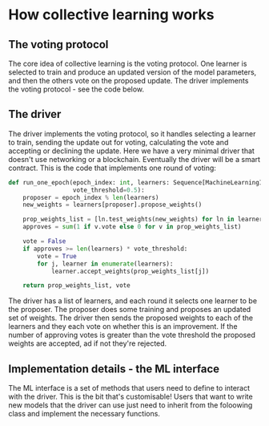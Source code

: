 # How collective learning works

## The voting protocol
The core idea of collective learning is the voting protocol. One learner is selected to train and produce an updated version of the model parameters,
and then the others vote on the proposed update. The driver implements the voting protocol - see the code below.

## The driver
The driver implements the voting protocol, so it handles selecting a learner to train, 
sending the update out for voting, calculating the vote and accepting or declining the update. 
Here we have a very minimal driver that doesn't use networking or a blockchain. Eventually the driver will be a smart contract. 
This is the code that implements one round of voting:

```python
def run_one_epoch(epoch_index: int, learners: Sequence[MachineLearningInterface],
                  vote_threshold=0.5):
    proposer = epoch_index % len(learners)
    new_weights = learners[proposer].propose_weights()

    prop_weights_list = [ln.test_weights(new_weights) for ln in learners]
    approves = sum(1 if v.vote else 0 for v in prop_weights_list)

    vote = False
    if approves >= len(learners) * vote_threshold:
        vote = True
        for j, learner in enumerate(learners):
            learner.accept_weights(prop_weights_list[j])

    return prop_weights_list, vote
```
The driver has a list of learners, and each round it selects one learner to be the proposer.
The proposer does some training and proposes an updated set of weights.
The driver then sends the proposed weights to each of the learners and they each vote on whether this is an improvement.
If the number of approving votes is greater than the vote threshold the proposed weights are accepted, ad if not they're rejected.



## Implementation details - the ML interface
The ML interface is a set of methods that users need to define to interact with the driver. This is the bit that's customisable! 
Users that want to write new models that the driver can use just need to inherit from the foloowing class and implement the necessary functions.

